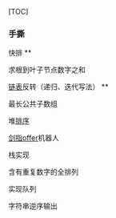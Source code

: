 [TOC]

### 手撕

快排 **

求根到叶子节点数字之和

[链表](https://www.nowcoder.com/jump/super-jump/word?word=链表)反转（递归、迭代写法） **

最长公共子数组

堆[排序](https://www.nowcoder.com/jump/super-jump/word?word=排序)

[剑指offer](https://www.nowcoder.com/jump/super-jump/word?word=剑指offer)机器人

栈实现

含有重复数字的全排列

实现队列

字符串逆序输出

